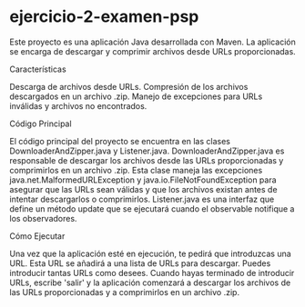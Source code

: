 # ejercicio-2-examen-psp
 
Este proyecto es una aplicación Java desarrollada con Maven. La aplicación se encarga de descargar y comprimir archivos desde URLs proporcionadas.  

Características

Descarga de archivos desde URLs.
Compresión de los archivos descargados en un archivo .zip.
Manejo de excepciones para URLs inválidas y archivos no encontrados.

Código Principal

El código principal del proyecto se encuentra en las clases DownloaderAndZipper.java y Listener.java.  DownloaderAndZipper.java es responsable de descargar los archivos desde las URLs proporcionadas y comprimirlos en un archivo .zip. Esta clase maneja las excepciones java.net.MalformedURLException y java.io.FileNotFoundException para asegurar que las URLs sean válidas y que los archivos existan antes de intentar descargarlos o comprimirlos. Listener.java es una interfaz que define un método update que se ejecutará cuando el observable notifique a los observadores.

Cómo Ejecutar

Una vez que la aplicación esté en ejecución, te pedirá que introduzcas una URL. Esta URL se añadirá a una lista de URLs para descargar. Puedes introducir tantas URLs como desees. Cuando hayas terminado de introducir URLs, escribe 'salir' y la aplicación comenzará a descargar los archivos de las URLs proporcionadas y a comprimirlos en un archivo .zip.